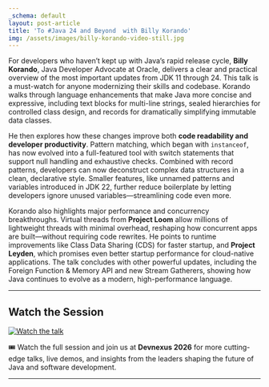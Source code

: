 ```yaml
---
_schema: default
layout: post-article
title: 'To #Java 24 and Beyond  with Billy Korando'
img: /assets/images/billy-korando-video-still.jpg
---
```


For developers who haven’t kept up with Java’s rapid release cycle, **Billy Korando**, Java Developer Advocate at Oracle, delivers a clear and practical overview of the most important updates from JDK 11 through 24. This talk is a must-watch for anyone modernizing their skills and codebase. Korando walks through language enhancements that make Java more concise and expressive, including text blocks for multi-line strings, sealed hierarchies for controlled class design, and records for dramatically simplifying immutable data classes.  

He then explores how these changes improve both **code readability and developer productivity**. Pattern matching, which began with `instanceof`, has now evolved into a full-featured tool with switch statements that support null handling and exhaustive checks. Combined with record patterns, developers can now deconstruct complex data structures in a clean, declarative style. Smaller features, like unnamed patterns and variables introduced in JDK 22, further reduce boilerplate by letting developers ignore unused variables—streamlining code even more.  

Korando also highlights major performance and concurrency breakthroughs. Virtual threads from **Project Loom** allow millions of lightweight threads with minimal overhead, reshaping how concurrent apps are built—without requiring code rewrites. He points to runtime improvements like Class Data Sharing (CDS) for faster startup, and **Project Leyden**, which promises even better startup performance for cloud-native applications. The talk concludes with other powerful updates, including the Foreign Function & Memory API and new Stream Gatherers, showing how Java continues to evolve as a modern, high-performance language.  

---

## Watch the Session  

[![Watch the talk](https://img.youtube.com/vi/HzbTP3OUmf4/0.jpg)](https://www.youtube.com/watch?v=HzbTP3OUmf4)  

🎟️ Watch the full session and join us at **Devnexus 2026** for more cutting-edge talks, live demos, and insights from the leaders shaping the future of Java and software development.  

---